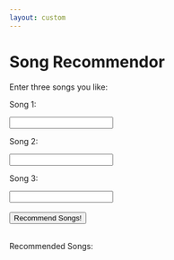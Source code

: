 ```yaml
---
layout: custom
---
```


<style>
  @import url('https://fonts.googleapis.com/css2?family=Dosis&display=swap');
</style>
<html>
<head>
    <title>Song Recommendor</title>
</head>
<link rel="stylesheet" href="./index.min.css" />
<body>
<h1>Song Recommendor</h1>

<p>Enter three songs you like:</p>
    <p>Song 1:</p>
    <input type="text" id="song1">
    <p>Song 2:</p>
    <input type="text" id="song2">
    <p>Song 3:</p>
    <input type="text" id="song3">
    <br>
    <br>
    <button onclick="songrec()">Recommend Songs!</button>
    <br>
    <br>
    <p>Recommended Songs:</p>
    <p id="rec"></p>
<!-- Include the JavaScript file -->
<script>
  function songrec() {
    let expression = document.getElementById("song1").value;
    let expression2 = document.getElementById("song2").value;
    let expression3 = document.getElementById("song3").value;
    // backend not deployed yet
    const urlStart = "https://fourWsBackend.tk/api/songrec/all/";
    const url = urlStart + expression + "/" + expression2 + "/" + expression3;
    console.log(url); 
    fetch(url)
      .then(res => res.json())
      .then(data => {
        console.log(data);
        document.getElementById("rec").innerHTML = data.result; 
      })   
      }

</script>
</body>
</html>